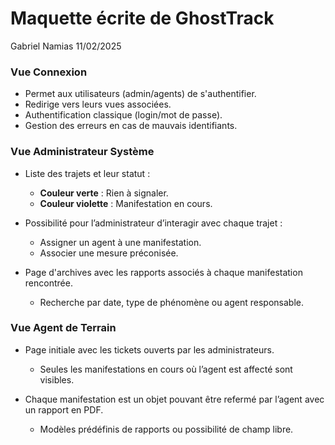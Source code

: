 # Maquette écrite de GhostTrack
Gabriel Namias 11/02/2025

### Vue Connexion
- Permet aux utilisateurs (admin/agents) de s'authentifier.
- Redirige vers leurs vues associées.
- Authentification classique (login/mot de passe).
- Gestion des erreurs en cas de mauvais identifiants.

### Vue Administrateur Système
- Liste des trajets et leur statut :
  - **Couleur verte** : Rien à signaler.
  - **Couleur violette** : Manifestation en cours.

- Possibilité pour l’administrateur d’interagir avec chaque trajet :
  - Assigner un agent à une manifestation.
  - Associer une mesure préconisée.

- Page d'archives avec les rapports associés à chaque manifestation rencontrée.

  - Recherche par date, type de phénomène ou agent responsable.

### Vue Agent de Terrain
- Page initiale avec les tickets ouverts par les administrateurs.
  - Seules les manifestations en cours où l’agent est affecté sont visibles.

- Chaque manifestation est un objet pouvant être refermé par l’agent avec un rapport en PDF.
  - Modèles prédéfinis de rapports ou possibilité de champ libre.